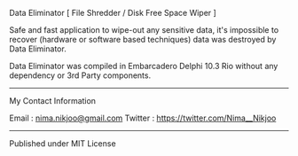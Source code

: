 <h>Data Eliminator</h> [ File Shredder / Disk Free Space Wiper ]



Safe and fast application to wipe-out any sensitive data, it's impossible to recover (hardware or software based techniques) data was destroyed by Data Eliminator.

Data Eliminator was compiled in Embarcadero Delphi 10.3 Rio without any dependency or 3rd Party components.


__________
My Contact Information	

Email : nima.nikjoo@gmail.com 
Twitter : https://twitter.com/Nima__Nikjoo  

_____________________

Published under MIT License
